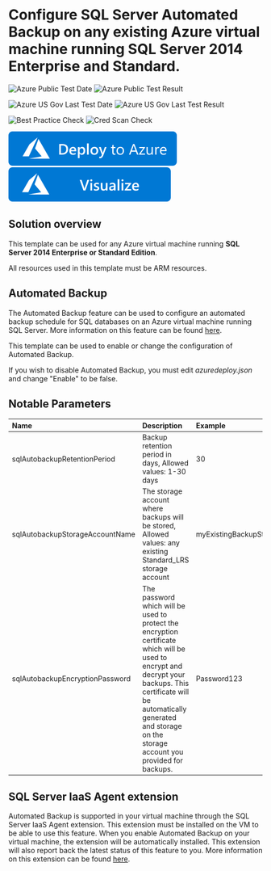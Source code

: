 # Configure SQL Server Automated Backup on any existing Azure virtual machine running SQL Server 2014 Enterprise and Standard.

![Azure Public Test Date](https://azurequickstartsservice.blob.core.windows.net/badges/101-vm-sql-existing-autobackup-update/PublicLastTestDate.svg)
![Azure Public Test Result](https://azurequickstartsservice.blob.core.windows.net/badges/101-vm-sql-existing-autobackup-update/PublicDeployment.svg)

![Azure US Gov Last Test Date](https://azurequickstartsservice.blob.core.windows.net/badges/101-vm-sql-existing-autobackup-update/FairfaxLastTestDate.svg)
![Azure US Gov Last Test Result](https://azurequickstartsservice.blob.core.windows.net/badges/101-vm-sql-existing-autobackup-update/FairfaxDeployment.svg)

![Best Practice Check](https://azurequickstartsservice.blob.core.windows.net/badges/101-vm-sql-existing-autobackup-update/BestPracticeResult.svg)
![Cred Scan Check](https://azurequickstartsservice.blob.core.windows.net/badges/101-vm-sql-existing-autobackup-update/CredScanResult.svg)

[![Deploy To Azure](https://raw.githubusercontent.com/Azure/azure-quickstart-templates/master/1-CONTRIBUTION-GUIDE/images/deploytoazure.svg?sanitize=true)]("https://portal.azure.com/#create/Microsoft.Template/uri/https%3A%2F%2Fraw.githubusercontent.com%2FAzure%2Fazure-quickstart-templates%2Fmaster%2F101-vm-sql-existing-autobackup-update%2Fazuredeploy.json")
[![Visualize](https://raw.githubusercontent.com/Azure/azure-quickstart-templates/master/1-CONTRIBUTION-GUIDE/images/visualizebutton.svg?sanitize=true)]("http://armviz.io/#/?load=https%3A%2F%2Fraw.githubusercontent.com%2FAzure%2Fazure-quickstart-templates%2Fmaster%2F101-vm-sql-existing-autobackup-update%2Fazuredeploy.json")

## Solution overview

This template can be used for any Azure virtual machine running **SQL Server
2014 Enterprise or Standard Edition**.

All resources used in this template must be ARM resources.

## Automated Backup

The Automated Backup feature can be used to configure an automated backup
schedule for SQL databases on an Azure virtual machine running SQL Server. More
information on this feature can be found
[here](https://azure.microsoft.com/en-us/documentation/articles/virtual-machines-windows-sql-automated-backup/).

This template can be used to enable or change the configuration of Automated
Backup.

If you wish to disable Automated Backup, you must edit _azuredeploy.json_ and
change "Enable" to be false.

## Notable Parameters

| Name                            | Description                                                                                                                                                                                                                                 | Example                           |
| :------------------------------ | :------------------------------------------------------------------------------------------------------------------------------------------------------------------------------------------------------------------------------------------ | :-------------------------------- |
| sqlAutobackupRetentionPeriod    | Backup retention period in days, Allowed values: 1-30 days                                                                                                                                                                                  | 30                                |
| sqlAutobackupStorageAccountName | The storage account where backups will be stored, Allowed values: any existing Standard_LRS storage account                                                                                                                                 | myExistingBackupStoragAccountName |
| sqlAutobackupEncryptionPassword | The password which will be used to protect the encryption certificate which will be used to encrypt and decrypt your backups. This certificate will be automatically generated and storage on the storage account you provided for backups. | Password123                       |

## SQL Server IaaS Agent extension

Automated Backup is supported in your virtual machine through the SQL Server
IaaS Agent extension. This extension must be installed on the VM to be able to
use this feature. When you enable Automated Backup on your virtual machine, the
extension will be automatically installed. This extension will also report back
the latest status of this feature to you. More information on this extension can
be found
[here](https://azure.microsoft.com/en-us/documentation/articles/virtual-machines-windows-sql-server-agent-extension/).
